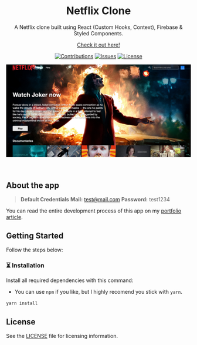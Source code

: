 <h1 align="center">Netflix Clone</h1>
<p align="center">A Netflix clone built using React (Custom Hooks, Context), Firebase & Styled Components.</p>
<p align="center"><a href="https://n-clone.nstlopez.com">Check it out here!</a></p>
<div align="center">

[![Contributions](https://img.shields.io/badge/contributions-welcome-blue?style=flat-square)](https://github.com/nsttt/Netflix-clone/compare/) [![Issues](https://img.shields.io/github/issues/nsttt/Netflix-clone?style=flat-square)](https://github.com/Nsttt/Netflix-clone/issues) [![License](https://img.shields.io/github/license/nsttt/Netflix-clone?style=flat-square)](https://github.com/Nsttt/Netflix-clone/blob/master/LICENSE.txt)

</div>

<p align="center">
  <a href="https://n-clone.nstlopez.com">
    <img src="preview.png?raw=true" alt="Screenshot of the main page." />
  </a>
</p>
<br>
 
## About the app
> **Default Credentials**
> **Mail:** test@mail.com
> **Password:** test1234

You can read the entire development process of this app on my [portfolio article](https://nstlopez.com/project/netflix-clone).

## Getting Started

Follow the steps below:

### ⏳ Installation

Install all required dependencies with this command:

- You can use `npm` if you like, but I highly recomend you stick with `yarn`.

```bash
yarn install
```

## License

See the [LICENSE](./LICENSE) file for licensing information.
